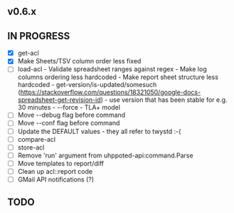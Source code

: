 ## v0.6.x

## IN PROGRESS

- [x] get-acl
- [x] Make Sheets/TSV column order less fixed
- [ ] load-acl
      - Validate spreadsheet ranges against regex
      - Make log columns ordering less hardcoded
      - Make report sheet structure less hardcoded
      - get-version/is-updated/somesuch (https://stackoverflow.com/questions/18321050/google-docs-spreadsheet-get-revision-id)
      - use version that has been stable for e.g. 30 minutes
      - --force
      - TLA+ model
- [ ] Move --debug flag before command
- [ ] Move --conf flag before command
- [ ] Update the DEFAULT values - they all refer to twystd :-(
- [ ] compare-acl
- [ ] store-acl
- [ ] Remove 'run' argument from uhppoted-api:command.Parse
- [ ] Move templates to report/diff
- [ ] Clean up acl::report code
- [ ] GMail API notifications (?)

## TODO

